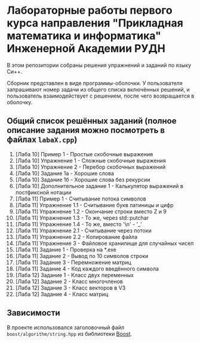 # Лабораторные работы первого курса направления "Прикладная математика и информатика" Инженерной Академии РУДН

В этом репозитории собраны решения упражнений и заданий по языку Си++.

Сборник представлен в виде программы-оболочки. У пользователя запрашивают номер задачи из общего списка включённых решений, и пользователь взаимодействует с решением, после чего возвращается в оболочку.

## Общий список решённых заданий (полное описание задания можно посмотреть в файлах `labaX.cpp`)

1. [Лаба 10] Пример 1 - Простые скобочные выражения
1. [Лаба 10] Упражнение 1 - Сложные скобочные выражения
1. [Лаба 10] Упражнение 2 - Перебор скобочных выражений
1. [Лаба 10] Задание 1а - Хорошие слова
1. [Лаба 10] Задание 1б - Хорошие слова без рекурсии
1. [Лаба 10] Дополнительное задание 1 - Калькулятор выражений в постфиксной нотации
1. [Лаба 11] Пример 1 - Считывание потока символов
1. [Лаба 11] Упражнение 1.1 - Считывание букв латиницы и цифр
1. [Лаба 11] Упражнение 1.2 - Окончание строки вместо Z и 9
1. [Лаба 11] Упражнение 1.3 - То же, через std::putchar
1. [Лаба 11] Упражнение 1.4 - То же, вместо '\\n' - '_'
1. [Лаба 11] Упражнение 2.1 - Считывание через потоки
1. [Лаба 11] Упражнение 2.2 - Копирование файла
1. [Лаба 11] Упражнение 3 - Файловое хранилище для случайных чисел
1. [Лаба 11] Задание 1 - Проверка на *.exe
1. [Лаба 11] Задание 2 - Вывод по 10 символов строки
1. [Лаба 11] Задание 3 - Перемножение матриц
1. [Лаба 11] Задание 4 - Код каждого введённого символа
1. [Лаба 12] Задание 1 - Класс двух переменных
1. [Лаба 12] Задание 2 - Класс многочленов
1. [Лаба 12] Задание 3 - Класс векторов в V3
1. [Лаба 12] Задание 4 - Класс матриц

## Зависимости

В проекте использовался заголовочный файл `boost/algorithm/string.hpp` из библиотеки [Boost](https://www.boost.org/).
